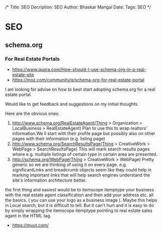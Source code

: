 /*
Title: SEO
Decription: SEO
Author: Bhaskar Mangal
Date: 
Tags: SEO
*/

# SEO

## schema.org


### For Real Estate Portals
* https://www.quora.com/How-should-I-use-schema-org-in-a-real-estate-site
* https://moz.com/community/q/schema-org-for-real-estate-portal

I am looking for advise on how to best start adopting schema.org for a real estate portal.

Would like to get feedback and suggestions on my initial thoughts.

Here are the obvious ones:

1. http://www.schema.org/RealEstateAgent(Thing > Organization > LocalBusiness > RealEstateAgent)
Plan to use this to wrap realtors' information.We ll start with their profile page but possibly also on other pages with their information (e.g. listing page)
2. http://www.schema.org/SearchResultsPage(Thing > CreativeWork > WebPage > SearchResultsPage)
This will mark search results pages where e.g. multiple listings of certain type in certain area are presented.
3. http://schema.org/WebPage(Thing > CreativeWork > WebPage)
Pretty generic so we are thinking of using it on every page. e.g. significantLinks and breadcrumb objects seem like they could help in marking important links that will help search engines understand the site's information architecture better.

the first thing and easiest would be to itemscope itemptype your business with the real estate agent classification and then add your address etc. all the basics. ( you can use your logo as a business image ). Maybe this helps in Local search, but it is difficult to tell. But it can't hurt and it is easy to do by simply wrapping the itemscope itemptype pointing to real estate sales agent in the HTML tag.

- https://muut.com/

